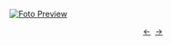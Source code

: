[![Foto Preview](preview/n410.avif)](https://20essentials.github.io/project-000-410)

<div align="center" style="display: flex; justify-content: center;">
  <a  href="https://github.com/20essentials/project-000-409" target="_blank">&#8592;</a>
  &nbsp;&nbsp;
  <a  href="https://github.com/20essentials/project-000-411" target="_blank">&#8594;</a>
</div>
